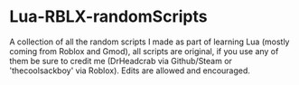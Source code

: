 # Lua-RBLX-randomScripts
A collection of all the random scripts I made as part of learning Lua (mostly coming from Roblox and Gmod), all scripts are original, if you use any of them be sure to credit me (DrHeadcrab via Github/Steam or 'thecoolsackboy' via Roblox). Edits are allowed and encouraged.
